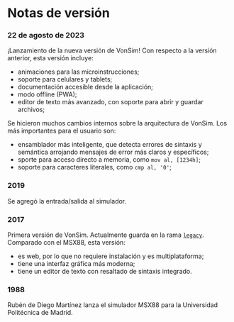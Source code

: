 # Notas de versión

### 22 de agosto de 2023

¡Lanzamiento de la nueva versión de VonSim! Con respecto a la versión anterior, esta versión incluye:

- animaciones para las microinstrucciones;
- soporte para celulares y tablets;
- documentación accesible desde la aplicación;
- modo offline (PWA);
- editor de texto más avanzado, con soporte para abrir y guardar archivos;

Se hicieron muchos cambios internos sobre la arquitectura de VonSim. Los más importantes para el usuario son:

- ensamblador más inteligente, que detecta errores de sintaxis y semántica arrojando mensajes de error más claros y específicos;
- sporte para acceso directo a memoria, como `mov al, [1234h]`;
- soporte para caracteres literales, como `cmp al, '0'`;

### 2019

Se agregó la entrada/salida al simulador.

### 2017

Primera versión de VonSim. Actualmente guarda en la rama [`legacy`](https://github.com/vonsim/vonsim/tree/legacy). Comparado con el MSX88, esta versión:

- es web, por lo que no requiere instalación y es multiplataforma;
- tiene una interfaz gráfica más moderna;
- tiene un editor de texto con resaltado de sintaxis integrado.

### 1988

Rubén de Diego Martínez lanza el simulador MSX88 para la Universidad Politécnica de Madrid.
